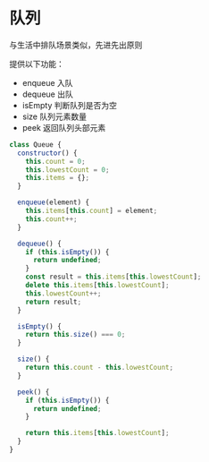 # 队列

与生活中排队场景类似，先进先出原则

提供以下功能：

- enqueue 入队
- dequeue 出队
- isEmpty 判断队列是否为空
- size 队列元素数量
- peek 返回队列头部元素

```js
class Queue {
  constructor() {
    this.count = 0;
    this.lowestCount = 0;
    this.items = {};
  }

  enqueue(element) {
    this.items[this.count] = element;
    this.count++;
  }

  dequeue() {
    if (this.isEmpty()) {
      return undefined;
    }
    const result = this.items[this.lowestCount];
    delete this.items[this.lowestCount];
    this.lowestCount++;
    return result;
  }

  isEmpty() {
    return this.size() === 0;
  }

  size() {
    return this.count - this.lowestCount;
  }

  peek() {
    if (this.isEmpty()) {
      return undefined;
    }

    return this.items[this.lowestCount];
  }
}
```
